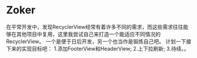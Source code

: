 # Zoker
在平常开发中，发现RecyclerView经常有着许多不同的需求，而这些需求往往能够在其他项目中复用，这里我尝试自己来打造一个能适应不同情况的RecyclerView。
一个是便于日后开发，另一个也当作是锻炼自己吧。
计划一下接下来的实现目标吧：
    1.添加FooterView和HeaderView;
    2.上下拉刷新;
    3.待续。。